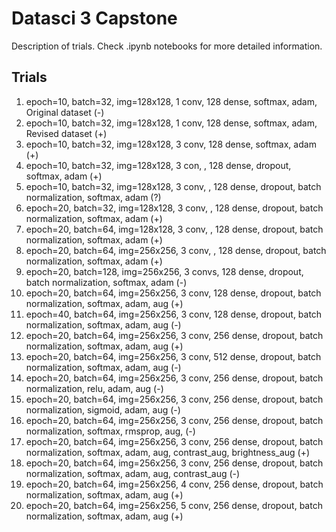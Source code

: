 # Datasci 3 Capstone
Description of trials. Check .ipynb notebooks for more detailed information.

## Trials
1. epoch=10, batch=32, img=128x128, 1 conv, 128 dense, softmax, adam, Original dataset (-)
2. epoch=10, batch=32, img=128x128, 1 conv, 128 dense, softmax, adam, Revised dataset (+) 
3. epoch=10, batch=32, img=128x128, 3 conv, 128 dense, softmax, adam (+) 
4. epoch=10, batch=32, img=128x128, 3 con, , 128 dense, dropout, softmax, adam (+) 
5. epoch=10, batch=32, img=128x128, 3 conv, , 128 dense, dropout, batch normalization, softmax, adam (?) 
6. epoch=20, batch=32, img=128x128, 3 conv, , 128 dense, dropout, batch normalization, softmax, adam (+) 
7. epoch=20, batch=64, img=128x128, 3 conv, , 128 dense, dropout, batch normalization, softmax, adam (+) 
8. epoch=20, batch=64, img=256x256, 3 conv, , 128 dense, dropout, batch normalization, softmax, adam (+) 
9. epoch=20, batch=128, img=256x256, 3 convs, 128 dense, dropout, batch normalization, softmax, adam (-)  
10. epoch=20, batch=64, img=256x256, 3 conv, 128 dense, dropout, batch normalization, softmax, adam, aug (+)
11. epoch=40, batch=64, img=256x256, 3 conv, 128 dense, dropout, batch normalization, softmax, adam, aug (-)
12. epoch=20, batch=64, img=256x256, 3 conv, 256 dense, dropout, batch normalization, softmax, adam, aug (+)
13. epoch=20, batch=64, img=256x256, 3 conv, 512 dense, dropout, batch normalization, softmax, adam, aug (-)
14. epoch=20, batch=64, img=256x256, 3 conv, 256 dense, dropout, batch normalization, relu, adam, aug (-)
15. epoch=20, batch=64, img=256x256, 3 conv, 256 dense, dropout, batch normalization, sigmoid, adam, aug (-)
16. epoch=20, batch=64, img=256x256, 3 conv, 256 dense, dropout, batch normalization, softmax, rmsprop, aug, (-)
17. epoch=20, batch=64, img=256x256, 3 conv, 256 dense, dropout, batch normalization, softmax, adam, aug, contrast_aug, brightness_aug (+)
18. epoch=20, batch=64, img=256x256, 3 conv, 256 dense, dropout, batch normalization, softmax, adam, aug, contrast_aug (-)
19. epoch=20, batch=64, img=256x256, 4 conv, 256 dense, dropout, batch normalization, softmax, adam, aug (+)
20. epoch=20, batch=64, img=256x256, 5 conv, 256 dense, dropout, batch normalization, softmax, adam, aug (+)

